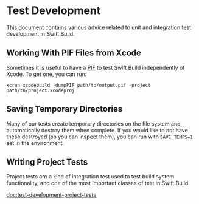 # Test Development

This document contains various advice related to unit and integration test development in Swift Build.

## Working With PIF Files from Xcode

Sometimes it is useful to have a [PIF](doc:project-interchange-format) to test Swift Build independently of Xcode. To get one, you can run:

    xcrun xcodebuild -dumpPIF path/to/output.pif -project path/to/project.xcodeproj

## Saving Temporary Directories

Many of our tests create temporary directories on the file system and automatically destroy them when complete. If you would like to not have these destroyed (so you can inspect them), you can run with `SAVE_TEMPS=1` set in the environment.

## Writing Project Tests

Project tests are a kind of integration test used to test build system functionality, and one of the most important classes of test in Swift Build.

<doc:test-development-project-tests>
